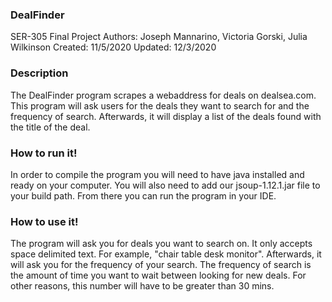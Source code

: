 ### __DealFinder__
SER-305 Final Project
Authors: Joseph Mannarino, Victoria Gorski, Julia Wilkinson
Created: 11/5/2020
Updated: 12/3/2020

### __Description__
The DealFinder program scrapes a webaddress for deals on dealsea.com. This program will ask users for the deals they want to search for and the frequency of search. Afterwards, it will display a list of the deals found with the title of the deal.

### __How to run it!__
In order to compile the program you will need to have java installed and ready on your computer. You will also need to add our jsoup-1.12.1.jar file to your build path. From there you can run the program in your IDE.

### __How to use it!__

The program will ask you for deals you want to search on. It only accepts space delimited text. For example, "chair table desk monitor". Afterwards, it will ask you for the frequency of your search. The frequency of search is the amount of time you want to wait between looking for new deals. For other reasons, this number will have to be greater than 30 mins.